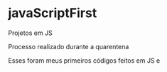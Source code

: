 # javaScriptFirst

Projetos em JS

Processo realizado durante a quarentena

Esses foram meus primeiros códigos feitos em JS e 
<br>
<b></b>

